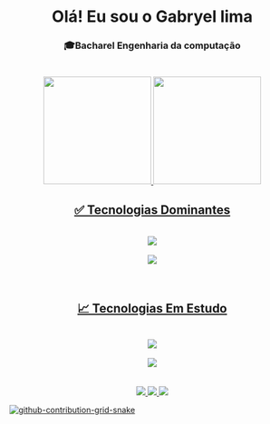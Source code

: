 <div align="center">
 <h1>Olá! Eu sou o Gabryel lima</h1>
 <h3>🎓Bacharel Engenharia da computação</h3>
 
 #
 
</div>

 <div align="center">
  <a href="https://github.com/Gabryel-lima">
   <img height="190em" src="https://github-readme-stats.vercel.app/api/top-langs/?username=gabryel-lima&layout=compact&langs_count=7&theme=gotham&text_color=FDFDFD&title_color=00FFFF&hide_border=none&bg_color=0D1117&custom_title=Linguagens%20Ativas"/>
   <img height="190em" src="https://github-readme-stats.vercel.app/api?username=Gabryel-lima&theme=gotham&show_icons=true&icon_color=00FFFF&text_color=FDFDFD&title_color=00FFFF&hide_border=none&bg_color=0D1117&custom_title=Gabryel-%lima%20GitHub%20Estatísticas"/>
</div>
 
 <div align="center">
  <h2>✅ Tecnologias Dominantes</h2>
 
 </div>
 
<div align="center"><br>
 <img src="https://skillicons.dev/icons?i=python,c" /><br><br>
 <img src="https://skillicons.dev/icons?i=vscode,discord,git,github" /><br><br>
</div><br>

 </div>
 
 <div align="center">
  <h2>📈 Tecnologias Em Estudo</h2>
 
 </div>

 <div align="center"><br>
 <img src="https://skillicons.dev/icons?i=html,css,js,java,cs,cpp" /><br><br>
 <img src="https://skillicons.dev/icons?i=mysql,react,bootstrap,django" /><br><br>
</div><br>


 <div align="center">
  <a href = "mailto:contatogabbryellimasi@gmail.com" target="_blank"><img src="https://img.shields.io/badge/Gmail-008000?style=for-the-badge&logo=gmail&logoColor=black"</a>
  <a href="https://www.linkedin.com/in/gabryel-lima-9076541b2/" target="_blank"><img src="https://img.shields.io/badge/LinkedIn-1e90ff?style=for-the-badge&logo=linkedin&logoColor=white"</a> 
  <a href="https://www.instagram.com/gabryel27/" target="_blank"><img src="https://img.shields.io/badge/instagram-dc146c?style=for-the-badge&logo=instagram&logoColor=white"</a>
</div>

![github-contribution-grid-snake](https://github.com/Gabryel-lima/Gabryel-lima/assets/125817153/e59e509a-abd6-4942-a325-9d63840b0ba2)
